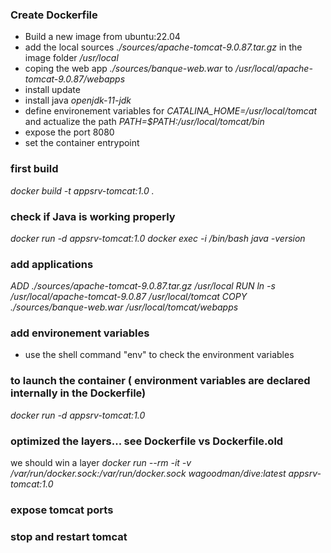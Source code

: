 ### Create Dockerfile
* Build a new image from ubuntu:22.04
* add the local sources <em>./sources/apache-tomcat-9.0.87.tar.gz</em> in the image folder <em>/usr/local</em>
* coping the web app <em>./sources/banque-web.war</em> to <em>/usr/local/apache-tomcat-9.0.87/webapps</em>
* install update
* install java <em>openjdk-11-jdk</em>
* define environement variables for <em>CATALINA_HOME=/usr/local/tomcat</em> and actualize the path <em>PATH=$PATH:/usr/local/tomcat/bin</em>
* expose the port 8080
* set the container entrypoint

### first build
<em>docker build -t appsrv-tomcat:1.0 .</em>

### check if Java is working properly
<em>docker run -d appsrv-tomcat:1.0</em>
<em>docker exec -i <container-name> /bin/bash</em>
<em>java -version</em>

### add applications
<em>ADD ./sources/apache-tomcat-9.0.87.tar.gz /usr/local</em>
<em>RUN ln -s /usr/local/apache-tomcat-9.0.87 /usr/local/tomcat</em>
<em>COPY ./sources/banque-web.war /usr/local/tomcat/webapps</em>

### add environement variables
- use the shell command "env" to check the environment variables

### to launch the container ( environment variables are declared internally in the Dockerfile)
<em>docker run -d appsrv-tomcat:1.0</em>

### optimized the layers... see Dockerfile vs Dockerfile.old
we should win a layer
<em>docker run --rm -it -v /var/run/docker.sock:/var/run/docker.sock wagoodman/dive:latest appsrv-tomcat:1.0</em>

### expose tomcat ports

### stop and restart tomcat
